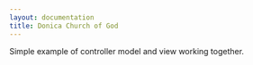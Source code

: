 ```yaml
---
layout: documentation
title: Donica Church of God
---
```

Simple example of controller model and view working together.  